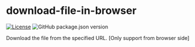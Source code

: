 # download-file-in-browser

[![License](https://img.shields.io/badge/license-Apache%202-4EB1BA.svg)](https://www.apache.org/licenses/LICENSE-2.0.html)
![GitHub package.json version](https://img.shields.io/github/package-json/v/sfcmn/download-file-in-browser)

Download the file from the specified URL. [Only support from browser side]
